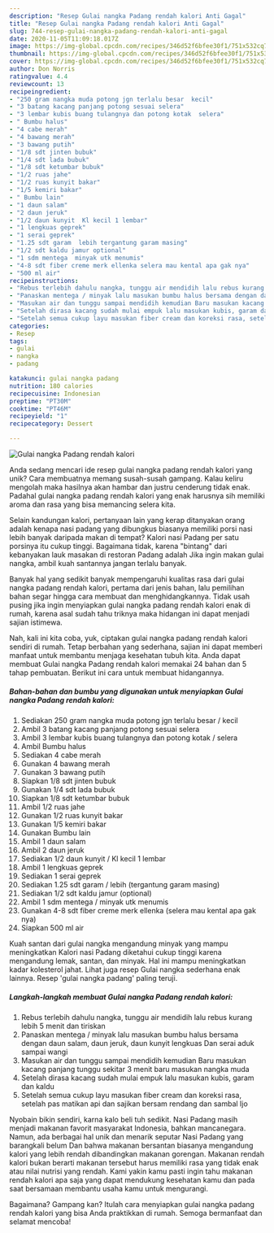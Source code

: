 ```yaml
---
description: "Resep Gulai nangka Padang rendah kalori Anti Gagal"
title: "Resep Gulai nangka Padang rendah kalori Anti Gagal"
slug: 744-resep-gulai-nangka-padang-rendah-kalori-anti-gagal
date: 2020-11-05T11:09:18.017Z
image: https://img-global.cpcdn.com/recipes/346d52f6bfee30f1/751x532cq70/gulai-nangka-padang-rendah-kalori-foto-resep-utama.jpg
thumbnail: https://img-global.cpcdn.com/recipes/346d52f6bfee30f1/751x532cq70/gulai-nangka-padang-rendah-kalori-foto-resep-utama.jpg
cover: https://img-global.cpcdn.com/recipes/346d52f6bfee30f1/751x532cq70/gulai-nangka-padang-rendah-kalori-foto-resep-utama.jpg
author: Don Norris
ratingvalue: 4.4
reviewcount: 13
recipeingredient:
- "250 gram nangka muda potong jgn terlalu besar  kecil"
- "3 batang kacang panjang potong sesuai selera"
- "3 lembar kubis buang tulangnya dan potong kotak  selera"
- " Bumbu halus"
- "4 cabe merah"
- "4 bawang merah"
- "3 bawang putih"
- "1/8 sdt jinten bubuk"
- "1/4 sdt lada bubuk"
- "1/8 sdt ketumbar bubuk"
- "1/2 ruas jahe"
- "1/2 ruas kunyit bakar"
- "1/5 kemiri bakar"
- " Bumbu lain"
- "1 daun salam"
- "2 daun jeruk"
- "1/2 daun kunyit  Kl kecil 1 lembar"
- "1 lengkuas geprek"
- "1 serai geprek"
- "1.25 sdt garam  lebih tergantung garam masing"
- "1/2 sdt kaldu jamur optional"
- "1 sdm mentega  minyak utk menumis"
- "4-8 sdt fiber creme merk ellenka selera mau kental apa gak nya"
- "500 ml air"
recipeinstructions:
- "Rebus terlebih dahulu nangka, tunggu air mendidih lalu rebus kurang lebih 5 menit dan tiriskan"
- "Panaskan mentega / minyak lalu masukan bumbu halus bersama dengan daun salam, daun jeruk, daun kunyit lengkuas Dan serai aduk sampai wangi"
- "Masukan air dan tunggu sampai mendidih kemudian Baru masukan kacang panjang tunggu sekitar 3 menit baru masukan nangka muda"
- "Setelah dirasa kacang sudah mulai empuk lalu masukan kubis, garam dan kaldu"
- "Setelah semua cukup layu masukan fiber cream dan koreksi rasa, setelah pas matikan api dan sajikan bersam rendang dan sambal Ijo"
categories:
- Resep
tags:
- gulai
- nangka
- padang

katakunci: gulai nangka padang 
nutrition: 180 calories
recipecuisine: Indonesian
preptime: "PT30M"
cooktime: "PT46M"
recipeyield: "1"
recipecategory: Dessert

---
```



![Gulai nangka Padang rendah kalori](https://img-global.cpcdn.com/recipes/346d52f6bfee30f1/751x532cq70/gulai-nangka-padang-rendah-kalori-foto-resep-utama.jpg)

Anda sedang mencari ide resep gulai nangka padang rendah kalori yang unik? Cara membuatnya memang susah-susah gampang. Kalau keliru mengolah maka hasilnya akan hambar dan justru cenderung tidak enak. Padahal gulai nangka padang rendah kalori yang enak harusnya sih memiliki aroma dan rasa yang bisa memancing selera kita.

Selain kandungan kalori, pertanyaan lain yang kerap ditanyakan orang adalah kenapa nasi padang yang dibungkus biasanya memiliki porsi nasi lebih banyak daripada makan di tempat? Kalori nasi Padang per satu porsinya itu cukup tinggi. Bagaimana tidak, karena &#34;bintang&#34; dari kebanyakan lauk masakan di restoran Padang adalah Jika ingin makan gulai nangka, ambil kuah santannya jangan terlalu banyak.

Banyak hal yang sedikit banyak mempengaruhi kualitas rasa dari gulai nangka padang rendah kalori, pertama dari jenis bahan, lalu pemilihan bahan segar hingga cara membuat dan menghidangkannya. Tidak usah pusing jika ingin menyiapkan gulai nangka padang rendah kalori enak di rumah, karena asal sudah tahu triknya maka hidangan ini dapat menjadi sajian istimewa.


Nah, kali ini kita coba, yuk, ciptakan gulai nangka padang rendah kalori sendiri di rumah. Tetap berbahan yang sederhana, sajian ini dapat memberi manfaat untuk membantu menjaga kesehatan tubuh kita. Anda dapat membuat Gulai nangka Padang rendah kalori memakai 24 bahan dan 5 tahap pembuatan. Berikut ini cara untuk membuat hidangannya.

<!--inarticleads1-->

##### Bahan-bahan dan bumbu yang digunakan untuk menyiapkan Gulai nangka Padang rendah kalori:

1. Sediakan 250 gram nangka muda potong jgn terlalu besar / kecil
1. Ambil 3 batang kacang panjang potong sesuai selera
1. Ambil 3 lembar kubis buang tulangnya dan potong kotak / selera
1. Ambil  Bumbu halus
1. Sediakan 4 cabe merah
1. Gunakan 4 bawang merah
1. Gunakan 3 bawang putih
1. Siapkan 1/8 sdt jinten bubuk
1. Gunakan 1/4 sdt lada bubuk
1. Siapkan 1/8 sdt ketumbar bubuk
1. Ambil 1/2 ruas jahe
1. Gunakan 1/2 ruas kunyit bakar
1. Gunakan 1/5 kemiri bakar
1. Gunakan  Bumbu lain
1. Ambil 1 daun salam
1. Ambil 2 daun jeruk
1. Sediakan 1/2 daun kunyit / Kl kecil 1 lembar
1. Ambil 1 lengkuas geprek
1. Sediakan 1 serai geprek
1. Sediakan 1.25 sdt garam / lebih (tergantung garam masing)
1. Sediakan 1/2 sdt kaldu jamur (optional)
1. Ambil 1 sdm mentega / minyak utk menumis
1. Gunakan 4-8 sdt fiber creme merk ellenka (selera mau kental apa gak nya)
1. Siapkan 500 ml air


Kuah santan dari gulai nangka mengandung minyak yang mampu meningkatkan Kalori nasi Padang diketahui cukup tinggi karena mengandung lemak, santan, dan minyak. Hal ini mampu meningkatkan kadar kolesterol jahat. Lihat juga resep Gulai nangka sederhana enak lainnya. Resep &#39;gulai nangka padang&#39; paling teruji. 

<!--inarticleads2-->

##### Langkah-langkah membuat Gulai nangka Padang rendah kalori:

1. Rebus terlebih dahulu nangka, tunggu air mendidih lalu rebus kurang lebih 5 menit dan tiriskan
1. Panaskan mentega / minyak lalu masukan bumbu halus bersama dengan daun salam, daun jeruk, daun kunyit lengkuas Dan serai aduk sampai wangi
1. Masukan air dan tunggu sampai mendidih kemudian Baru masukan kacang panjang tunggu sekitar 3 menit baru masukan nangka muda
1. Setelah dirasa kacang sudah mulai empuk lalu masukan kubis, garam dan kaldu
1. Setelah semua cukup layu masukan fiber cream dan koreksi rasa, setelah pas matikan api dan sajikan bersam rendang dan sambal Ijo


Nyobain bikin sendiri, karna kalo beli tuh sedikit. Nasi Padang masih menjadi makanan favorit masyarakat Indonesia, bahkan mancanegara. Namun, ada berbagai hal unik dan menarik seputar Nasi Padang yang barangkali belum Dan bahwa makanan bersantan biasanya mengandung kalori yang lebih rendah dibandingkan makanan gorengan. Makanan rendah kalori bukan berarti makanan tersebut harus memiliki rasa yang tidak enak atau nilai nutrisi yang rendah. Kami yakin kamu pasti ingin tahu makanan rendah kalori apa saja yang dapat mendukung kesehatan kamu dan pada saat bersamaan membantu usaha kamu untuk mengurangi. 

Bagaimana? Gampang kan? Itulah cara menyiapkan gulai nangka padang rendah kalori yang bisa Anda praktikkan di rumah. Semoga bermanfaat dan selamat mencoba!
